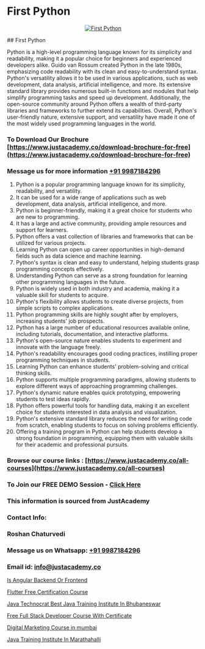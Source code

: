 # First Python

<p align="center">
  <a href="https://justacademy.co/course-detail/python-training">
    <img src="https://justacademy.co/storage2/course_image/1709713400_course_image.webp" alt="First Python">
  </a>
</p>
## First Python

Python is a high-level programming language known for its simplicity and readability, making it a popular choice for beginners and experienced developers alike. Guido van Rossum created Python in the late 1980s, emphasizing code readability with its clean and easy-to-understand syntax. Python's versatility allows it to be used in various applications, such as web development, data analysis, artificial intelligence, and more. Its extensive standard library provides numerous built-in functions and modules that help simplify programming tasks and speed up development. Additionally, the open-source community around Python offers a wealth of third-party libraries and frameworks to further extend its capabilities. Overall, Python's user-friendly nature, extensive support, and versatility have made it one of the most widely used programming languages in the world.
### To Download Our Brochure [https://www.justacademy.co/download-brochure-for-free](https://www.justacademy.co/download-brochure-for-free)
### Message us for more information [+91 9987184296](https://api.whatsapp.com/send?phone=919987184296)
1) Python is a popular programming language known for its simplicity, readability, and versatility.
2) It can be used for a wide range of applications such as web development, data analysis, artificial intelligence, and more.
3) Python is beginner-friendly, making it a great choice for students who are new to programming.
4) It has a large and active community, providing ample resources and support for learners.
5) Python offers a vast collection of libraries and frameworks that can be utilized for various projects.
6) Learning Python can open up career opportunities in high-demand fields such as data science and machine learning.
7) Python's syntax is clean and easy to understand, helping students grasp programming concepts effectively.
8) Understanding Python can serve as a strong foundation for learning other programming languages in the future.
9) Python is widely used in both industry and academia, making it a valuable skill for students to acquire.
10) Python's flexibility allows students to create diverse projects, from simple scripts to complex applications.
11) Python programming skills are highly sought after by employers, increasing students' job prospects.
12) Python has a large number of educational resources available online, including tutorials, documentation, and interactive platforms.
13) Python's open-source nature enables students to experiment and innovate with the language freely.
14) Python's readability encourages good coding practices, instilling proper programming techniques in students.
15) Learning Python can enhance students' problem-solving and critical thinking skills.
16) Python supports multiple programming paradigms, allowing students to explore different ways of approaching programming challenges.
17) Python's dynamic nature enables quick prototyping, empowering students to test ideas rapidly.
18) Python offers powerful tools for handling data, making it an excellent choice for students interested in data analysis and visualization.
19) Python's extensive standard library reduces the need for writing code from scratch, enabling students to focus on solving problems efficiently.
20) Offering a training program in Python can help students develop a strong foundation in programming, equipping them with valuable skills for their academic and professional pursuits.

### Browse our course links : [https://www.justacademy.co/all-courses](https://www.justacademy.co/all-courses) 
### To Join our FREE DEMO Session - [Click Here](https://www.justacademy.co/register-for-course-demo)


### This information is sourced from JustAcademy
### Contact Info:
### Roshan Chaturvedi
### Message us on Whatsapp: [+91 9987184296](https://api.whatsapp.com/send?phone=919987184296)
### Email id: [info@justacademy.co](mailto:info@justacademy.co)
                
[Is Angular Backend Or Frontend](https://www.linkedin.com/pulse/angular-backend-frontend-justacademy-00sbc?trackingId=DjpChH4fr2V%2Bol0588i%2BhQ%3D%3D&lipi=urn%3Ali%3Apage%3Ad_flagship3_company_admin%3BI8wAi6m6RHmFDIiqUS2smQ%3D%3D)

[Flutter Free Certification Course](https://www.linkedin.com/pulse/flutter-free-certification-course-justacademy-beangaluru-emsic/)

[Java Technocrat Best Java Training Institute In Bhubaneswar](https://medium.com/@kumarishimmi99/java-technocrat-best-java-training-institute-in-bhubaneswar-89b9cddb741a)

[Free Full Stack Developer Course With Certificate](https://medium.com/@sagarawat89/free-full-stack-developer-course-with-certificate-fc9300f8fccb)

[Digital Marketing Course in mumbai](https://justacademyin.github.io/justacademy/digital-marketing-course-in-mumbai)

[Java Training Institute In Marathahalli](https://justacademyin.github.io/justacademy/java-training-institute-in-marathahalli)

